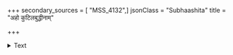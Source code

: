 +++
secondary_sources = [ "MSS_4132",]
jsonClass = "Subhaashita"
title = "अहो कुटिलबुद्धीनाम्"

+++

<details><summary>Text</summary>

अहो कुटिलबुद्धीनां दुर्ग्राह्यमसतां मनः।  
अन्यद्वचसि कण्ठेऽन्यद् अन्यदोष्ठपुटे स्थितम्॥
</details>
